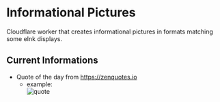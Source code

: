 # Informational Pictures

Cloudflare worker that creates informational pictures in formats matching some eInk displays.

## Current Informations
* Quote of the day from https://zenquotes.io
  * example: <br> ![quote](https://info-draw-worker.5gp.de/image)
